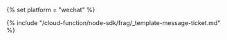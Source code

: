 {% set platform = "wechat" %}

{% include "/cloud-function/node-sdk/frag/_template-message-ticket.md" %}
